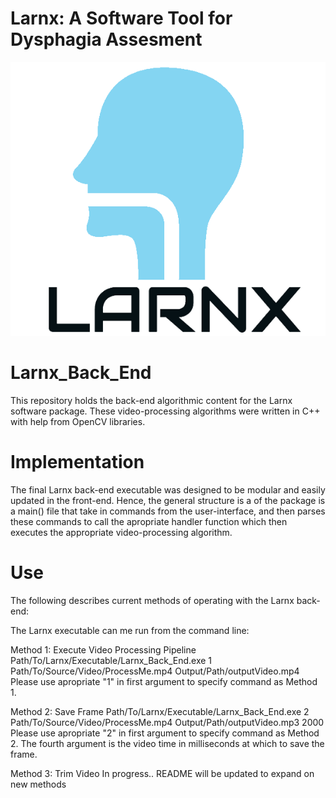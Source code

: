 # Larnx: A Software Tool for Dysphagia Assesment 
![alt text](https://github.com/Larnx/Larnx_Back_End/blob/master/logoTC.png)

# Larnx_Back_End
This repository holds the back-end algorithmic content for the Larnx software package. 
These video-processing algorithms were written in C++ with help from OpenCV libraries. 

# Implementation
The final Larnx back-end executable was designed to be modular and easily updated in the front-end. 
Hence, the general structure is a of the package is a main() file that take in commands from the user-interface, and then 
parses these commands to call the apropriate handler function which then executes the appropriate video-processing algorithm. 

# Use 
The following describes current methods of operating with the Larnx back-end: 

The Larnx executable can me run from the command line: 

Method 1: Execute Video Processing Pipeline
Path/To/Larnx/Executable/Larnx_Back_End.exe 1 Path/To/Source/Video/ProcessMe.mp4 Output/Path/outputVideo.mp4
Please use apropriate "1" in first argument to specify command as Method 1.

Method 2: Save Frame 
Path/To/Larnx/Executable/Larnx_Back_End.exe 2 Path/To/Source/Video/ProcessMe.mp4 Output/Path/outputVideo.mp3 2000
Please use apropriate "2" in first argument to specify command as Method 2.
The fourth argument is the video time in milliseconds at which to save the frame.

Method 3: Trim Video
In progress.. README will be updated to expand on new methods 
